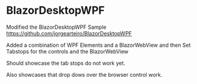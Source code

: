# BlazorDesktopWPF

Modified the BlazorDesktopWPF Sample
https://github.com/jorgearteiro/BlazorDesktopWPF

Added a combination of WPF Elements and a BlazorWebView and then Set Tabstops for the controls and the BlazorWebView

Should showcase the tab stops do not work yet.

Also showcases that drop dows over the browser control work.
